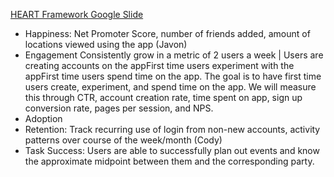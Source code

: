[HEART Framework Google Slide](https://docs.google.com/presentation/d/1cdQJPt8u8kH_Z5IPY28iBe_8JphksBK1yMUNjgVO4l0/edit?usp=sharing)

- Happiness: Net Promoter Score, number of friends added, amount of locations viewed using the app (Javon)
- Engagement
Consistently grow in a metric of 2 users a week | Users are creating accounts on the appFirst time users experiment with the appFirst time users spend time on the app. The goal is to have first time users create, experiment, and spend time on the app. We will measure this through CTR, account creation rate, time spent on app, sign up conversion rate, pages per session, and NPS.
- Adoption
- Retention: Track recurring use of login from non-new accounts, activity patterns over course of the week/month (Cody)
- Task Success: Users are able to successfully plan out events and know the approximate midpoint between them and the corresponding party.

